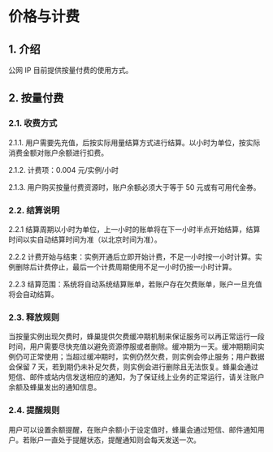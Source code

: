 # 价格与计费

## 1. 介绍

公网 IP 目前提供按量付费的使用方式。

## 2. 按量付费 

### 2.1. 收费方式

2.1.1. 用户需要先充值，后按实际用量结算方式进行结算。以小时为单位，按实际消费金额对账户余额进行扣费。

2.1.2. 计费项：0.004 元/实例/小时

2.1.3. 用户购买按量付费资源时，账户余额必须大于等于 50 元或有可用代金券。

### 2.2. 结算说明

2.2.1 结算周期以小时为单位，上一小时的账单将在下一小时半点开始结算，结算时间以实自动结算时间为准（以北京时间为准）。

2.2.2 计费开始与结束：实例开通后立即开始计费，不足一小时按一小时计算。实例删除后计费停止，最后一个计费周期使用不足一小时仍按一小时计算。

2.2.3 结算范围：系统将自动系统结算账单，若账户存在欠费账单，账户一旦充值将会自动结算。

### 2.3. 释放规则

当按量实例出现欠费时，蜂巢提供欠费缓冲期机制来保证服务可以再正常运行一段时间，用户需要尽快充值以避免资源停服或者删除。缓冲期为一天。缓冲期期间实例仍可正常使用；当超过缓冲期时，实例仍然欠费，则实例会停止服务；用户数据会保留 7 天，若到期仍未补足欠费，则实例会进行删除且无法恢复。蜂巢会通过短信、邮件或站内信发送相应的通知，为了保证线上业务的正常运行，请关注账户余额及蜂巢发出的通知信息。

### 2.4. 提醒规则

用户可以设置余额提醒，在账户余额小于设定值时，蜂巢会通过短信、邮件通知用户。若账户一直处于提醒状态，提醒通知则会每天发送一次。

